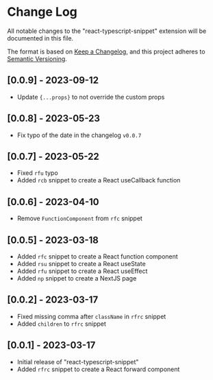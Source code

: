 # Change Log

All notable changes to the "react-typescript-snippet" extension will be documented in this file.

The format is based on [Keep a Changelog](http://keepachangelog.com/),
and this project adheres to [Semantic Versioning](http://semver.org/).

## [0.0.9] - 2023-09-12

- Update `{...props}` to not override the custom props

## [0.0.8] - 2023-05-23

- Fix typo of the date in the changelog `v0.0.7`

## [0.0.7] - 2023-05-22

- Fixed `rfu` typo
- Added `rcb` snippet to create a React useCallback function

## [0.0.6] - 2023-04-10

- Remove `FunctionComponent` from `rfc` snippet

## [0.0.5] - 2023-03-18

- Added `rfc` snippet to create a React function component
- Added `rsu` snippet to create a React useState
- Added `rfu` snippet to create a React useEffect
- Added `np` snippet to create a NextJS page

## [0.0.2] - 2023-03-17

- Fixed missing comma after `className` in `rfrc` snippet
- Added `children` to `rfrc` snippet

## [0.0.1] - 2023-03-17

- Initial release of "react-typescript-snippet"
- Added `rfrc` snippet to create a React forward component
